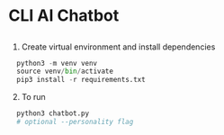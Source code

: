 # CLI AI Chatbot

##
1. Create virtual environment and install dependencies
```py
  python3 -m venv venv
  source venv/bin/activate
  pip3 install -r requirements.txt
```

2. To run
```py
  python3 chatbot.py
  # optional --personality flag
```